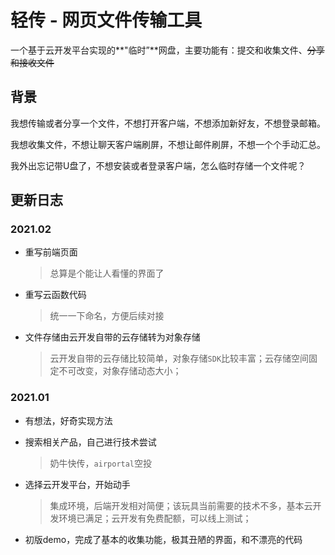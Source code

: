 # 轻传 - 网页文件传输工具

一个基于云开发平台实现的**"临时”**网盘，主要功能有：提交和收集文件、~~分享和接收文件~~

## 背景

我想传输或者分享一个文件，不想打开客户端，不想添加新好友，不想登录邮箱。

我想收集文件，不想让聊天客户端刷屏，不想让邮件刷屏，不想一个个手动汇总。

我外出忘记带U盘了，不想安装或者登录客户端，怎么临时存储一个文件呢？

## 更新日志

### 2021.02

- 重写前端页面

  > 总算是个能让人看懂的界面了

- 重写云函数代码

  > 统一一下命名，方便后续对接

- 文件存储由云开发自带的云存储转为对象存储

  > 云开发自带的云存储比较简单，对象存储`SDK`比较丰富；云存储空间固定不可改变，对象存储动态大小；

### 2021.01

- 有想法，好奇实现方法

- 搜索相关产品，自己进行技术尝试

  > 奶牛快传，`airportal`空投

- 选择云开发平台，开始动手

  > 集成环境，后端开发相对简便；该玩具当前需要的技术不多，基本云开发环境已满足；云开发有免费配额，可以线上测试；

- 初版demo，完成了基本的收集功能，极其丑陋的界面，和不漂亮的代码